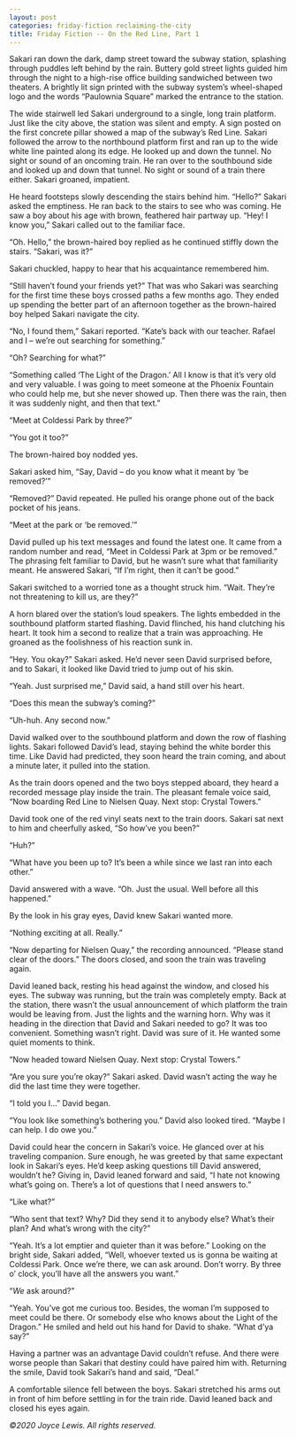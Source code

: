 ```yaml
---
layout: post
categories: friday-fiction reclaiming-the-city
title: Friday Fiction -- On the Red Line, Part 1
---
```


Sakari ran down the dark, damp street toward the subway station, splashing through puddles left behind by the rain. Buttery gold street lights guided him through the night to a high-rise office building sandwiched between two theaters. A brightly lit sign printed with the subway system’s wheel-shaped logo and the words “Paulownia Square” marked the entrance to the station.

<!--excerpt-->

The wide stairwell led Sakari underground to a single, long train platform. Just like the city above, the station was silent and empty. A sign posted on the first concrete pillar showed a map of the subway’s Red Line. Sakari followed the arrow to the northbound platform first and ran up to the wide white line painted along its edge. He looked up and down the tunnel. No sight or sound of an oncoming train. He ran over to the southbound side and looked up and down that tunnel. No sight or sound of a train there either. Sakari groaned, impatient.

He heard footsteps slowly descending the stairs behind him. “Hello?” Sakari asked the emptiness. He ran back to the stairs to see who was coming. He saw a boy about his age with brown, feathered hair partway up. “Hey! I know you,” Sakari called out to the familiar face.

“Oh. Hello,” the brown-haired boy replied as he continued stiffly down the stairs. “Sakari, was it?”

Sakari chuckled, happy to hear that his acquaintance remembered him.

“Still haven’t found your friends yet?” That was who Sakari was searching for the first time these boys crossed paths a few months ago. They ended up spending the better part of an afternoon together as the brown-haired boy helped Sakari navigate the city.

“No, I found them,” Sakari reported. “Kate’s back with our teacher. Rafael and I – we’re out searching for something.”

“Oh? Searching for what?”

“Something called ‘The Light of the Dragon.’ All I know is that it’s very old and very valuable. I was going to meet someone at the Phoenix Fountain who could help me, but she never showed up. Then there was the rain, then it was suddenly night, and then that text.”

“Meet at Coldessi Park by three?”

“You got it too?”

The brown-haired boy nodded yes.

Sakari asked him, “Say, David – do you know what it meant by ‘be removed?’”

“Removed?” David repeated. He pulled his orange phone out of the back pocket of his jeans.

“Meet at the park or ‘be removed.’”

David pulled up his text messages and found the latest one. It came from a random number and read, “Meet in Coldessi Park at 3pm or be removed.” The phrasing felt familiar to David, but he wasn’t sure what that familiarity meant. He answered Sakari, “If I’m right, then it can’t be good.”

Sakari switched to a worried tone as a thought struck him. “Wait. They’re not threatening to kill us, are they?”

A horn blared over the station’s loud speakers. The lights embedded in the southbound platform started flashing. David flinched, his hand clutching his heart. It took him a second to realize that a train was approaching. He groaned as the foolishness of his reaction sunk in.

“Hey. You okay?” Sakari asked. He’d never seen David surprised before, and to Sakari, it looked like David tried to jump out of his skin.

“Yeah. Just surprised me,” David said, a hand still over his heart.

“Does this mean the subway’s coming?”

“Uh-huh. Any second now.”

David walked over to the southbound platform and down the row of flashing lights. Sakari followed David’s lead, staying behind the white border this time. Like David had predicted, they soon heard the train coming, and about a minute later, it pulled into the station.

As the train doors opened and the two boys stepped aboard, they heard a recorded message play inside the train. The pleasant female voice said, “Now boarding Red Line to Nielsen Quay. Next stop: Crystal Towers.”

David took one of the red vinyl seats next to the train doors. Sakari sat next to him and cheerfully asked, “So how’ve you been?”

“Huh?”

“What have you been up to? It’s been a while since we last ran into each other.”

David answered with a wave. “Oh. Just the usual. Well before all this happened.”

By the look in his gray eyes, David knew Sakari wanted more.

“Nothing exciting at all. Really.”

“Now departing for Nielsen Quay,” the recording announced. “Please stand clear of the doors.” The doors closed, and soon the train was traveling again.

David leaned back, resting his head against the window, and closed his eyes. The subway was running, but the train was completely empty. Back at the station, there wasn’t the usual announcement of which platform the train would be leaving from. Just the lights and the warning horn. Why was it heading in the direction that David and Sakari needed to go? It was too convenient. Something wasn’t right. David was sure of it. He wanted some quiet moments to think.

“Now headed toward Nielsen Quay. Next stop: Crystal Towers.”

“Are you sure you’re okay?” Sakari asked. David wasn’t acting the way he did the last time they were together.

“I told you I…” David began.

“You look like something’s bothering you.” David also looked tired. “Maybe I can help. I do owe you.”

David could hear the concern in Sakari’s voice. He glanced over at his traveling companion. Sure enough, he was greeted by that same expectant look in Sakari’s eyes. He’d keep asking questions till David answered, wouldn’t he? Giving in, David leaned forward and said, “I hate not knowing what’s going on. There’s a lot of questions that I need answers to.”

“Like what?”

“Who sent that text? Why? Did they send it to anybody else? What’s their plan? And what’s wrong with the city?”

“Yeah. It’s a lot emptier and quieter than it was before.” Looking on the bright side, Sakari added, “Well, whoever texted us is gonna be waiting at Coldessi Park. Once we’re there, we can ask around. Don’t worry. By three o’ clock, you’ll have all the answers you want.”

“*We* ask around?”

“Yeah. You’ve got me curious too. Besides, the woman I’m supposed to meet could be there. Or somebody else who knows about the Light of the Dragon.” He smiled and held out his hand for David to shake. “What d’ya say?”

Having a partner was an advantage David couldn’t refuse. And there were worse people than Sakari that destiny could have paired him with. Returning the smile, David took Sakari’s hand and said, “Deal.”

A comfortable silence fell between the boys. Sakari stretched his arms out in front of him before settling in for the train ride. David leaned back and closed his eyes again.

*&copy;2020 Joyce Lewis. All rights reserved.*
